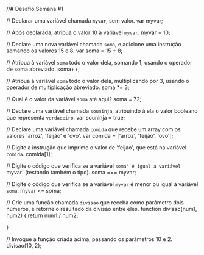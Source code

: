 //# Desafio Semana #1


// Declarar uma variável chamada `myvar`, sem valor.
var myvar;

// Após declarada, atribua o valor 10 à variável `myvar`.
myvar = 10;

// Declare uma nova variável chamada `soma`, e adicione uma instrução somando os valores 15 e 8.
var soma = 15 + 8;

// Atribua à variável `soma` todo o valor dela, somando 1, usando o operador de soma abreviado.
soma++;

// Atribua à variável `soma` todo o valor dela, multiplicando por 3, usando o operador de multiplicação abreviado.
soma *= 3;

// Qual é o valor da variável `soma` até aqui?
soma = 72;

// Declare uma variável chamada `souninja`, atribuindo à ela o valor booleano que representa `verdadeiro`.
var souninja = true;

// Declare uma variável chamada `comida` que recebe um array com os valores 'arroz', 'feijão' e 'ovo'.
var comida = ['arroz', 'feijão', 'ovo'];

// Digite a instrução que imprime o valor de 'feijao', que está na variável `comida`.
comida[1];

// Digite o código que verifica se a variável `soma' é igual a variável `myvar` (testando também o tipo).
soma === myvar;

// Digite o código que verifica se a variável `myvar` é menor ou igual à variável `soma`.
myvar <= soma;

// Crie uma função chamada `divisao` que receba como parâmetro dois números, e retorne o resultado da divisão entre eles.
function divisao(num1, num2) {
  return num1 / num2;

}

// Invoque a função criada acima, passando os parâmetros 10 e 2.
divisao(10, 2);


